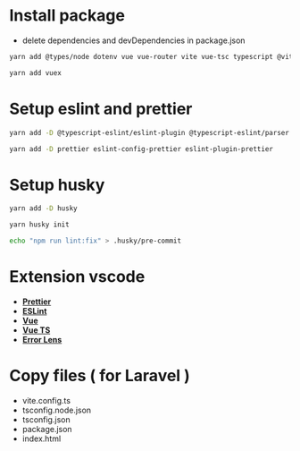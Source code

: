 # Install package

- delete dependencies and devDependencies in package.json
```sh
yarn add @types/node dotenv vue vue-router vite vue-tsc typescript @vitejs/plugin-vue --network-timeout 100000
```
```sh
yarn add vuex
```

# Setup eslint and prettier

```sh
yarn add -D @typescript-eslint/eslint-plugin @typescript-eslint/parser eslint eslint-plugin-vue
```
```sh
yarn add -D prettier eslint-config-prettier eslint-plugin-prettier
```

# Setup husky

```sh
yarn add -D husky
```

```sh
yarn husky init
```

```sh
echo "npm run lint:fix" > .husky/pre-commit
```

# Extension vscode

- **[Prettier](https://marketplace.visualstudio.com/items?itemName=esbenp.prettier-vscode)**
- **[ESLint](https://marketplace.visualstudio.com/items?itemName=dbaeumer.vscode-eslint)**
- **[Vue](https://marketplace.visualstudio.com/items?itemName=Vue.volar)**
- **[Vue TS](https://marketplace.visualstudio.com/items?itemName=Vue.vscode-typescript-vue-plugin)**
- **[Error Lens](https://marketplace.visualstudio.com/items?itemName=usernamehw.errorlens)**

# Copy files ( for Laravel )

- vite.config.ts
- tsconfig.node.json
- tsconfig.json
- package.json
- index.html
